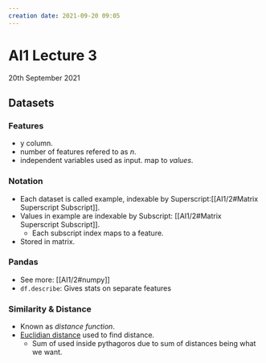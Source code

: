 ```yaml
---
creation date: 2021-09-20 09:05
---
```

#  AI1 Lecture 3
20th September 2021

## Datasets
### Features
- y column.
- number of features refered to as *n*.
- independent variables used as input. map to *values*.
### Notation
- Each dataset is called example, indexable by Superscript:[[AI1/2#Matrix Superscript Subscript]].
- Values in example are indexable by Subscript: [[AI1/2#Matrix Superscript Subscript]].
	- Each subscript index maps to a feature.
- Stored in matrix.
### Pandas 
- See more: [[AI1/2#numpy]]
- `df.describe`: Gives stats on separate features

### Similarity & Distance
- Known as *distance function*.
- [Euclidian distance](https://en.wikipedia.org/wiki/Euclidean_distance) used to find distance.
	- Sum of used inside pythagoros due to sum of distances being what we want.